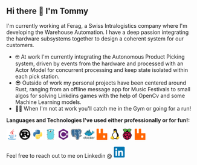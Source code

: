 ## Hi there 👋 I'm Tommy

I'm currently working at Ferag, a Swiss Intralogistics company where I'm developing the Warehouse Automation.
I have a deep passion integrating the hardware subsystems together to design a coherent system for our customers.

- 🤓 At work I'm currently integrating the Autonomous Product Picking system, driven by events from the hardware and processed with an Actor Model for concurrent processing and keep state isolated within each pick station.
- 😎 Outside of work my personal projects have been centered around Rust, ranging from an offline message app for Music Festivals to small algos for solving Linkdins games with the help of OpenCv and some Machine Learning models.
- 🏃‍♂️ When I'm not at work you'll catch me in the Gym or going for a run!

**Languages and Technologies I've used either professionally or for fun!:**
<p align="left"> 
<img src="https://raw.githubusercontent.com/devicons/devicon/master/icons/java/java-original.svg" alt="java" width="30" height="30"/> 
<img src="https://raw.githubusercontent.com/devicons/devicon/master/icons/rust/rust-original.svg" alt="rust" width="30" height="30"/>  
<img src="https://raw.githubusercontent.com/devicons/devicon/master/icons/python/python-original.svg" alt="python" width="30" height="30"/> 
<img src="https://raw.githubusercontent.com/devicons/devicon/master/icons/go/go-original.svg" alt="golang" width="30" height="30"/> 
<img src="https://raw.githubusercontent.com/devicons/devicon/master/icons/csharp/csharp-plain.svg" alt="csharp" width="30" height="30"/> 
<img src="https://raw.githubusercontent.com/devicons/devicon/master/icons/postgresql/postgresql-original.svg" alt="postgres" width="30" height="30"/> 
<img src="https://raw.githubusercontent.com/devicons/devicon/master/icons/docker/docker-original-wordmark.svg" alt="docker" width="30" height="30"/> 
<img src="https://raw.githubusercontent.com/devicons/devicon/master/icons/rabbitmq/rabbitmq-original.svg" alt="git" width="30" height="30"/> </a> 
<img src="https://raw.githubusercontent.com/devicons/devicon/master/icons/linux/linux-original.svg" alt="linux" width="30" height="30"/> 
<img src="https://raw.githubusercontent.com/devicons/devicon/master/icons/raspberrypi/raspberrypi-original.svg" alt="rasphberrypi" width="30" height="30"/>
<img src="https://raw.githubusercontent.com/devicons/devicon/master/icons/rabbitmq/rabbitmq-original.svg" alt="rabbitmq" width="30" height="30"/> 
</p>


Feel free to reach out to me on Linkedin @ <a href="https://www.linkedin.com/in/thomas-haszard/" target="_blank" rel="noreferrer"> 
<img src="https://raw.githubusercontent.com/devicons/devicon/master/icons/linkedin/linkedin-original.svg" alt="linkedin" width="30" height="30"/> </a>

<!--

- 🔭 I’m currently working on ...
- 🌱 I’m currently learning ...
- 👯 I’m looking to collaborate on ...
- 🤔 I’m looking for help with ...
- 💬 Ask me about ...
- 📫 How to reach me: ...
- 😄 Pronouns: ...
- ⚡ Fun fact: ...
-->
